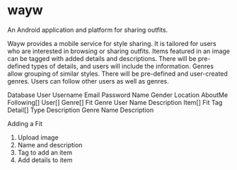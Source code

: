 # wayw
An Android application and platform for sharing outfits.

Wayw provides a mobile service for style sharing.
It is tailored for users who are interested in browsing or sharing outfits.
Items featured in an image can be tagged with added details and descriptions.
There will be pre-defined types of details, and users will include the information.
Genres allow grouping of similar styles. There will be pre-defined and user-created genres.
Users can follow other users as well as genres.

Database
  User
    Username
    Email
    Password
    Name
    Gender
    Location
    AboutMe
    Following[]
      User[]
      Genre[]
  Fit
    Genre
    User
    Name
    Description
  Item[]
    Fit
    Tag
    Detail[]
      Type
      Description
  Genre
    Name
    Description

Adding a Fit
1. Upload image
2. Name and description
3. Tag to add an item
4. Add details to item
